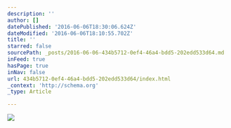 ```yaml
---
description: ''
author: []
datePublished: '2016-06-06T18:30:06.624Z'
dateModified: '2016-06-06T18:10:55.702Z'
title: ''
starred: false
sourcePath: _posts/2016-06-06-434b5712-0ef4-46a4-bdd5-202edd533d64.md
inFeed: true
hasPage: true
inNav: false
url: 434b5712-0ef4-46a4-bdd5-202edd533d64/index.html
_context: 'http://schema.org'
_type: Article

---
```

![](https://the-grid-user-content.s3-us-west-2.amazonaws.com/60efc1a4-ad82-4d55-a793-98a23f6ea43b.gif)